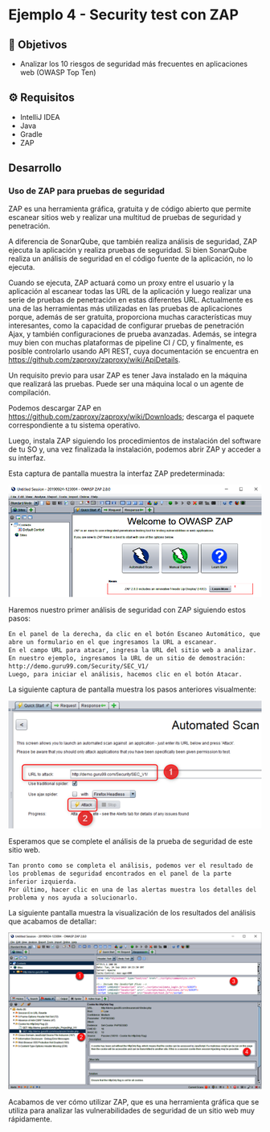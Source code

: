 # Ejemplo 4 - Security test con ZAP

## :dart: Objetivos

- Analizar los 10 riesgos de seguridad más frecuentes en aplicaciones web (OWASP Top Ten)


## ⚙ Requisitos

- IntelliJ IDEA
- Java
- Gradle
- ZAP

## Desarrollo


### Uso de ZAP para pruebas de seguridad

ZAP es una herramienta gráfica, gratuita y de código abierto que permite escanear sitios web y realizar una multitud de
pruebas de seguridad y penetración.

A diferencia de SonarQube, que también realiza análisis de seguridad, ZAP ejecuta la aplicación y realiza pruebas de
seguridad. Si bien SonarQube realiza un análisis de seguridad en el código fuente de la aplicación, no lo ejecuta.

Cuando se ejecuta, ZAP actuará como un proxy entre el usuario y la aplicación al escanear todas las URL de la aplicación
y luego realizar una serie de pruebas de penetración en estas diferentes URL. Actualmente es una de las herramientas más
utilizadas en las pruebas de aplicaciones porque, además de ser gratuita, proporciona muchas características muy
interesantes, como la capacidad de configurar pruebas de penetración Ajax, y también configuraciones de prueba
avanzadas. Además, se integra muy bien con muchas plataformas de pipeline CI / CD, y finalmente, es posible controlarlo
usando API REST, cuya documentación se encuentra en https://github.com/zaproxy/zaproxy/wiki/ApiDetails.

Un requisito previo para usar ZAP es tener Java instalado en la máquina que realizará las pruebas. Puede ser una máquina
local o un agente de compilación.

Podemos descargar ZAP en https://github.com/zaproxy/zaproxy/wiki/Downloads; descarga el paquete correspondiente a tu
sistema operativo.

Luego, instala ZAP siguiendo los procedimientos de instalación del software de tu SO y, una vez finalizada la
instalación, podemos abrir ZAP y acceder a su interfaz.

Esta captura de pantalla muestra la interfaz ZAP predeterminada:

![img.png](img.png)

Haremos nuestro primer análisis de seguridad con ZAP siguiendo estos pasos:

    En el panel de la derecha, da clic en el botón Escaneo Automático, que abre un formulario en el que ingresamos la URL a escanear.
    En el campo URL para atacar, ingresa la URL del sitio web a analizar. En nuestro ejemplo, ingresamos la URL de un sitio de demostración: http://demo.guru99.com/Security/SEC_V1/
    Luego, para iniciar el análisis, hacemos clic en el botón Atacar.

La siguiente captura de pantalla muestra los pasos anteriores visualmente:

![img_1.png](img_1.png)

Esperamos que se complete el análisis de la prueba de seguridad de este sitio web.

    Tan pronto como se completa el análisis, podemos ver el resultado de los problemas de seguridad encontrados en el panel de la parte inferior izquierda.
    Por último, hacer clic en una de las alertas muestra los detalles del problema y nos ayuda a solucionarlo.

La siguiente pantalla muestra la visualización de los resultados del análisis que acabamos de detallar:

![img_2.png](img_2.png)

Acabamos de ver cómo utilizar ZAP, que es una herramienta gráfica que se utiliza para analizar las vulnerabilidades de
seguridad de un sitio web muy rápidamente.
